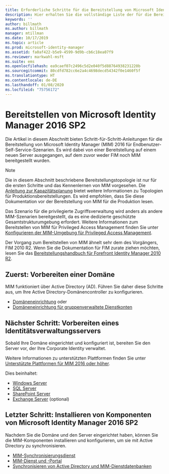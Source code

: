 ```yaml
---
title: Erforderliche Schritte für die Bereitstellung von Microsoft Identity Manager 2016 | Microsoft-Dokumentation
description: Hier erhalten Sie die vollständige Liste der für die Bereitstellung von Microsoft Identity Manager 2016 notwendigen Schritte, von der Vorbereitung der Umgebung bis zur Konfiguration der Portale.
keywords: ''
author: billmath
ms.author: billmath
manager: mtillman
ms.date: 10/17/2019
ms.topic: article
ms.prod: microsoft-identity-manager
ms.assetid: fa0af422-b5e9-4599-9d9b-cb6c18ea07f9
ms.reviewer: markwahl-msft
ms.suite: ems
ms.openlocfilehash: ea9caef07c2496c5d2e040f5d88764938231220b
ms.sourcegitcommit: 80cdfd782cc6e2a4c4698decd54342f0e1460f5f
ms.translationtype: HT
ms.contentlocale: de-DE
ms.lasthandoff: 01/08/2020
ms.locfileid: "75756172"
---
```

# <a name="deploy-microsoft-identity-manager-2016-sp2"></a>Bereitstellen von Microsoft Identity Manager 2016 SP2
Die Artikel in diesem Abschnitt bieten Schritt-für-Schritt-Anleitungen für die Bereitstellung von Microsoft Identity Manager (MIM) 2016 für Endbenutzer-Self-Service-Szenarien. Es wird dabei von einer Bereitstellung auf einem neuen Server ausgegangen, auf dem zuvor weder FIM noch MIM bereitgestellt wurden.

> [!NOTE]
> Die in diesem Abschnitt beschriebene Bereitstellungstopologie ist nur für die ersten Schritte und das Kennenlernen von MIM vorgesehen.  Die [Anleitung zur Kapazitätsplanung](capacity-planning-guide.md) bietet weitere Informationen zu Topologien für Produktionsbereitstellungen.  Es wird empfohlen, dass Sie diese Dokumentation vor der Bereitstellung von MIM für die Produktion lesen.

Das Szenario für die privilegierte Zugriffsverwaltung wird anders als andere MIM-Szenarien bereitgestellt, da es eine dedizierte geschützte Gesamtstrukturumgebung erfordert.  Weitere Informationen zum Bereitstellen von MIM für Privileged Access Management finden Sie unter [Konfigurieren der MIM-Umgebung für Privileged Access Management](./pam/configuring-mim-environment-for-pam.md).

Der Vorgang zum Bereitstellen von MIM ähnelt sehr dem des Vorgängers, FIM 2010 R2. Wenn Sie die Dokumentation für FIM zurate ziehen möchten, lesen Sie das [Bereitstellungshandbuch für Forefront Identity Manager 2010 R2](https://technet.microsoft.com/library/jj134310).

## <a name="first-prepare-a-domain"></a>Zuerst: Vorbereiten einer Domäne
MIM funktioniert über Active Directory (AD). Führen Sie daher diese Schritte aus, um Ihre Active Directory-Domänencontroller zu konfigurieren.
- [Domäneneinrichtung](preparing-domain.md) oder
- [Domäneneinrichtung für gruppenverwaltete Dienstkonten](preparing-domain-gmsa.md)


## <a name="next-prepare-an-identity-management-servers"></a>Nächster Schritt: Vorbereiten eines Identitätsverwaltungsservers
Sobald Ihre Domäne eingerichtet und konfiguriert ist, bereiten Sie den Server vor, der Ihre Corporate Identity verwaltet.

Weitere Informationen zu unterstützten Plattformen finden Sie unter [Unterstützte Plattformen für MIM 2016 oder höher](microsoft-identity-manager-2016-supported-platforms.md).

 Dies beinhaltet:
- [Windows Server](prepare-server-ws2016.md)
- [SQL Server](prepare-server-sql2016.md)
- [SharePoint Server](prepare-server-sharepoint.md)
- [Exchange Server](prepare-server-exchange.md) (optional)

## <a name="finally-install-microsoft-identity-manager-2016-sp2-components"></a>Letzter Schritt: Installieren von Komponenten von Microsoft Identity Manager 2016 SP2
Nachdem Sie die Domäne und den Server eingerichtet haben, können Sie die MIM-Komponenten installieren und konfigurieren, um sie mit Active Directory zu synchronisieren.
- [MIM-Synchronisierungsdienst](install-mim-sync.md)
- [MIM-Dienst und -Portal](install-mim-service-portal.md)
- [Synchronisieren von Active Directory und MIM-Dienstdatenbanken](install-mim-sync-ad-service.md)
